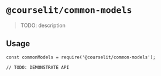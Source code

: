 # `@courselit/common-models`

> TODO: description

## Usage

```
const commonModels = require('@courselit/common-models');

// TODO: DEMONSTRATE API
```
